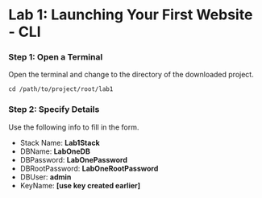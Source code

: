 # Lab 1: Launching Your First Website - CLI
### Step 1: Open a Terminal
Open the terminal and change to the directory of the downloaded project.

    cd /path/to/project/root/lab1
### Step 2: Specify Details
Use the following info to fill in the form.
 - Stack Name: **Lab1Stack**
 - DBName: **LabOneDB**
 - DBPassword: **LabOnePassword**
 - DBRootPassword: **LabOneRootPassword**
 - DBUser: **admin**
 - KeyName: **[use key created earlier]**

<!--stackedit_data:
eyJoaXN0b3J5IjpbNDQ4NDk1Nzc2LDczMDk5ODExNl19
-->